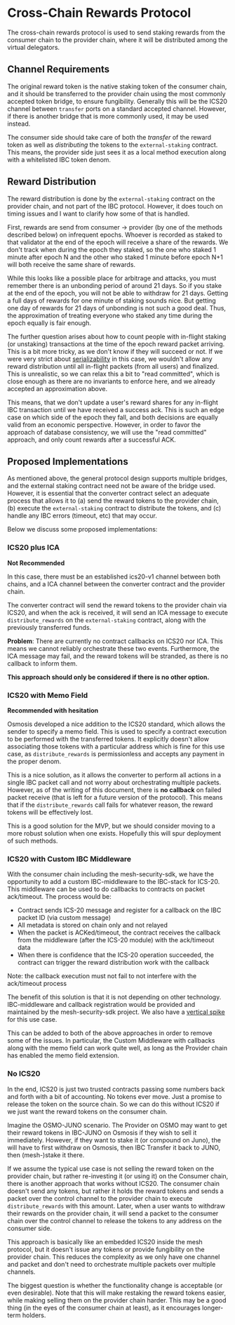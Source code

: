 # Cross-Chain Rewards Protocol

The cross-chain rewards protocol is used to send staking rewards from the consumer chain
to the provider chain, where it will be distributed among the virtual delegators.

## Channel Requirements

The original reward token is the native staking token of the consumer chain,
and it should be transferred to the provider chain using the most commonly accepted
token bridge, to ensure fungibility. Generally this will be the ICS20 channel
between `transfer` ports on a standard accepted channel. However, if there is
another bridge that is more commonly used, it may be used instead.

The consumer side should take care of both the _transfer_ of the reward token
as well as _distributing_ the tokens to the `external-staking` contract.
This means, the provider side just sees it as a local method execution
along with a whitelisted IBC token denom.

## Reward Distribution

The reward distribution is done by the `external-staking` contract on the provider chain, and not part of the
IBC protocol. However, it does touch on timing issues and I want to clarify how some of that is handled.

First, rewards are send from consumer -> provider (by one of the methods described below) on infrequent epochs.
Whoever is recorded as staked to that validator at the end of the epoch will receive a share of the rewards.
We don't track when during the epoch they staked, so the one who staked 1 minute after epoch N and the other
who staked 1 minute before epoch N+1 will both receive the same share of rewards.

While this looks like a possible place for arbitrage and attacks, you must remember there is an unbonding period of around
21 days. So if you stake at the end of the epoch, you will not be able to withdraw for 21 days. Getting a full days of rewards
for one minute of staking sounds nice. But getting one day of rewards for 21 days of unbonding is not such a good deal.
Thus, the approximation of treating everyone who staked any time during the epoch equally is fair enough.

The further question arises about how to count people with in-flight staking (or unstaking) transactions at the time of the
epoch reward packet arriving. This is a bit more tricky, as we don't know if they will succeed or not. If we were very strict
about [serializability](./Serializability.md) in this case, we wouldn't allow any reward distribution until all in-flight
packets (from all users) and finalized. This is unrealistic, so we can relax this a bit to "read committed", which is close
enough as there are no invariants to enforce here, and we already accepted an approximation above.

This means, that we don't update a user's reward shares for any in-flight IBC transaction until we have received a success ack.
This is such an edge case on which side of the epoch they fall, and both decisions are equally valid from an economic perspective.
However, in order to favor the approach of database consistency, we will use the "read committed" approach, and only count rewards
after a successful ACK.

## Proposed Implementations

As mentioned above, the general protocol design supports multiple bridges,
and the external staking contract need not be aware of the bridge used.
However, it is essential that the converter contract select an adequate process
that allows it to (a) send the reward tokens to the provider chain,
(b) execute the `external-staking` contract to distribute the tokens, and
(c) handle any IBC errors (timeout, etc) that may occur.

Below we discuss some proposed implementations:

### ICS20 plus ICA

**Not Recommended**

In this case, there must be an established ics20-v1 channel between both chains,
and a ICA channel between the converter contract and the provider chain.

The converter contract will send the reward tokens to the provider chain via ICS20,
and when the ack is received, it will send an ICA message to execute `distribute_rewards`
on the `external-staking` contract, along with the previously transferred funds.

**Problem**: There are currently no contract callbacks on ICS20 nor ICA. This means we cannot reliably
orchestrate these two events. Furthermore, the ICA message may fail, and the reward tokens will
be stranded, as there is no callback to inform them.

**This approach should only be considered if there is no other option.**

### ICS20 with Memo Field

**Recommended with hesitation**

Osmosis developed a nice addition to the ICS20 standard, which allows the sender
to specify a memo field. This is used to specify a contract execution to be performed
with the transferred tokens. It explicitly doesn't allow associating those tokens
with a particular address which is fine for this use case, as `distribute_rewards`
is permissionless and accepts any payment in the proper denom.

This is a nice solution, as it allows the converter to perform all actions in a single
IBC packet call and not worry about orchestrating multiple packets. However, as of the
writing of this document, there is **no callback** on failed packet receive
(that is left for a future version of the protocol). This means that if the `distribute_rewards`
call fails for whatever reason, the reward tokens will be effectively lost.

This is a good solution for the MVP, but we should consider moving to a more robust
solution when one exists. Hopefully this will spur deployment of such methods.

### ICS20 with Custom IBC Middleware

With the consumer chain including the mesh-security-sdk, we have the opportunity to add a custom IBC-middleware
to the IBC-stack for ICS-20. This middleware can be used to do callbacks to contracts on packet ack/timeout. 
The process would be:
* Contract sends ICS-20 message and register for a callback on the IBC packet ID (via custom message)
* All metadata is stored on chain only and not relayed
* When the packet is ACKed/timeout, the contract receives the callback from the middleware (after the ICS-20 module) with the ack/timeout data
* When there is confidence that the ICS-20 operation succeeded, the contract can trigger the reward distribution work with the callback

Note: the callback execution must not fail to not interfere with the ack/timeout process

The benefit of this solution is that it is not depending on other technology. IBC-middleware and callback registration would 
be provided and maintained by the mesh-security-sdk project. 
We also have a [vertical spike](https://github.com/CosmWasm/wasmd/pull/1368) for this use case.

This can be added to both of the above approaches in order to remove some of the issues.
In particular, the Custom Middleware with callbacks along with the memo field can work quite well, as long as
the Provider chain has enabled the memo field extension.

### No ICS20

In the end, ICS20 is just two trusted contracts passing some numbers back and forth with a bit of accounting.
No tokens ever move. Just a promise to release the token on the source chain. So we can do this without ICS20
if we just want the reward tokens on the consumer chain.

Imagine the OSMO-JUNO scenario. The Provider on OSMO may want to get their reward tokens in IBC-JUNO on Osmosis if they wish
to sell it immediately. However, if they want to stake it (or compound on Juno), the will have to first withdraw on Osmosis,
then IBC Transfer it back to JUNO, then (mesh-)stake it there.

If we assume the typical use case is not selling the reward token on the provider chain, but rather re-investing it (or using it)
on the Consumer chain, there is another approach that works without ICS20. The consumer chain doesn't send any tokens, but
rather it holds the reward tokens and sends a packet over the control channel to the provider chain to execute
`distribute_rewards` with this amount. Later, when a user wants to withdraw their rewards on the provider chain,
it will send a packet to the consumer chain over the control channel to release the tokens to any address on the consumer side.

This approach is basically like an embedded ICS20 inside the mesh protocol, but it doesn't issue any tokens or provide fungibility
on the provider chain. This reduces the complexity as we only have one channel and packet and don't need to orchestrate multiple
packets over multiple channels. 

The biggest question is whether the functionality change is acceptable (or even desirable). Note that this will make restaking the
reward tokens easier, while making selling them on the provider chain harder. This may be a good thing (in the eyes of the
consumer chain at least), as it encourages longer-term holders.
